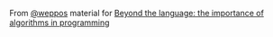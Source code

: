 From [@weppos](https://twitter.com/weppos) material for [Beyond the language: the importance of algorithms in programming](https://slidr.io/weppos/beyond-the-language-the-importance-of-algorithms-codemash-2017#1)
